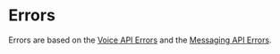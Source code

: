 # Errors

Errors are based on the [Voice API Errors](../voice/errors.md) and the [Messaging API Errors](../messaging/errors.md).
